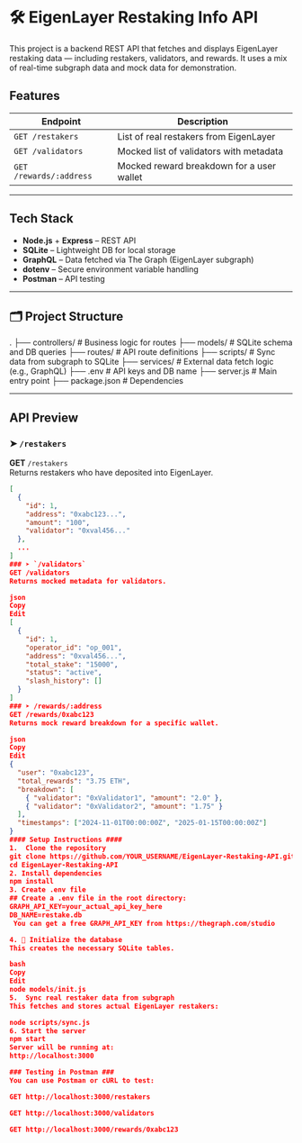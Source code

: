 # 🛠 EigenLayer Restaking Info API

This project is a backend REST API that fetches and displays EigenLayer restaking data — including restakers, validators, and rewards. It uses a mix of real-time subgraph data and mock data for demonstration.

##  Features

| Endpoint                     | Description                                |
|------------------------------|--------------------------------------------|
| `GET /restakers`             | List of real restakers from EigenLayer     |
| `GET /validators`            | Mocked list of validators with metadata    |
| `GET /rewards/:address`      | Mocked reward breakdown for a user wallet  |

---

##  Tech Stack

- **Node.js** + **Express** – REST API
- **SQLite** – Lightweight DB for local storage
- **GraphQL** – Data fetched via The Graph (EigenLayer subgraph)
- **dotenv** – Secure environment variable handling
- **Postman** – API testing

---

## 🗂 Project Structure

.
├── controllers/ # Business logic for routes
├── models/ # SQLite schema and DB queries
├── routes/ # API route definitions
├── scripts/ # Sync data from subgraph to SQLite
├── services/ # External data fetch logic (e.g., GraphQL)
├── .env # API keys and DB name
├── server.js # Main entry point
├── package.json # Dependencies

---

##  API Preview

### ➤ `/restakers`

**GET** `/restakers`  
Returns restakers who have deposited into EigenLayer.

```json
[
  {
    "id": 1,
    "address": "0xabc123...",
    "amount": "100",
    "validator": "0xval456..."
  },
  ...
]
### ➤ `/validators`
GET /validators
Returns mocked metadata for validators.

json
Copy
Edit
[
  {
    "id": 1,
    "operator_id": "op_001",
    "address": "0xval456...",
    "total_stake": "15000",
    "status": "active",
    "slash_history": []
  }
]
### ➤ /rewards/:address
GET /rewards/0xabc123
Returns mock reward breakdown for a specific wallet.

json
Copy
Edit
{
  "user": "0xabc123",
  "total_rewards": "3.75 ETH",
  "breakdown": [
    { "validator": "0xValidator1", "amount": "2.0" },
    { "validator": "0xValidator2", "amount": "1.75" }
  ],
  "timestamps": ["2024-11-01T00:00:00Z", "2025-01-15T00:00:00Z"]
}
#### Setup Instructions ####
1.  Clone the repository
git clone https://github.com/YOUR_USERNAME/EigenLayer-Restaking-API.git
cd EigenLayer-Restaking-API
2. Install dependencies
npm install
3. Create .env file
## Create a .env file in the root directory:
GRAPH_API_KEY=your_actual_api_key_here
DB_NAME=restake.db
 You can get a free GRAPH_API_KEY from https://thegraph.com/studio

4. 🔧 Initialize the database
This creates the necessary SQLite tables.

bash
Copy
Edit
node models/init.js
5.  Sync real restaker data from subgraph
This fetches and stores actual EigenLayer restakers:

node scripts/sync.js
6. Start the server
npm start
Server will be running at:
http://localhost:3000

### Testing in Postman ###
You can use Postman or cURL to test:

GET http://localhost:3000/restakers

GET http://localhost:3000/validators

GET http://localhost:3000/rewards/0xabc123

